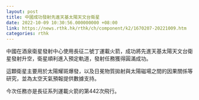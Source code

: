 ```yaml
---
layout: post
title: 中國成功發射先進天基太陽天文台衛星
date: 2022-10-09 10:30:56.000000000 +08:00
link: https://news.rthk.hk/rthk/ch/component/k2/1670207-20221009.htm
categories: rthk
---
```


中國在酒泉衛星發射中心使用長征二號丁運載火箭，成功將先進天基太陽天文台衛星發射升空，衛星順利進入預定軌道，發射任務獲得圓滿成功。

這顆衛星主要用於太陽耀斑爆發，以及日冕物質拋射與太陽磁場之間的因果關係等研究，並為太空天氣預報提供數據支持。

今次任務亦是長征系列運載火箭的第442次飛行。
